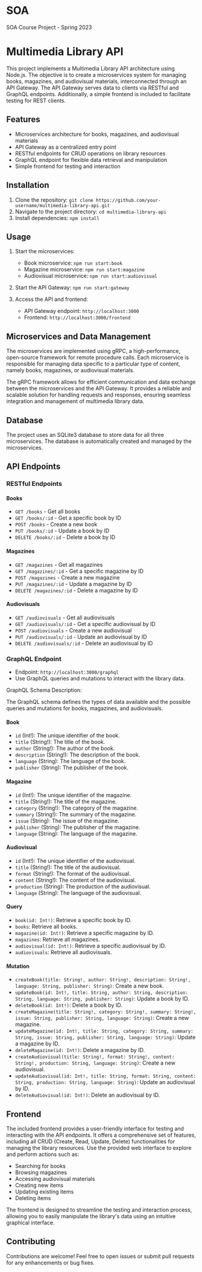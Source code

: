 # SOA
SOA Course Project - Spring 2023
# Multimedia Library API

This project implements a Multimedia Library API architecture using Node.js. The objective is to create a microservices system for managing books, magazines, and audiovisual materials, interconnected through an API Gateway. The API Gateway serves data to clients via RESTful and GraphQL endpoints. Additionally, a simple frontend is included to facilitate testing for REST clients.

## Features

- Microservices architecture for books, magazines, and audiovisual materials
- API Gateway as a centralized entry point
- RESTful endpoints for CRUD operations on library resources
- GraphQL endpoint for flexible data retrieval and manipulation
- Simple frontend for testing and interaction

## Installation

1. Clone the repository: `git clone https://github.com/your-username/multimedia-library-api.git`
2. Navigate to the project directory: `cd multimedia-library-api`
3. Install dependencies: `npm install`

## Usage

1. Start the microservices:
   - Book microservice: `npm run start:book`
   - Magazine microservice: `npm run start:magazine`
   - Audiovisual microservice: `npm run start:audiovisual`

2. Start the API Gateway: `npm run start:gateway`

3. Access the API and frontend:
   - API Gateway endpoint: `http://localhost:3000`
   - Frontend: `http://localhost:3000/frontend`

## Microservices and Data Management

The microservices are implemented using gRPC, a high-performance, open-source framework for remote procedure calls. Each microservice is responsible for managing data specific to a particular type of content, namely books, magazines, or audiovisual materials. 

The gRPC framework allows for efficient communication and data exchange between the microservices and the API Gateway. It provides a reliable and scalable solution for handling requests and responses, ensuring seamless integration and management of multimedia library data.

## Database

The project uses an SQLite3 database to store data for all three microservices. The database is automatically created and managed by the microservices.

## API Endpoints

### RESTful Endpoints

#### Books

- `GET /books` - Get all books
- `GET /books/:id` - Get a specific book by ID
- `POST /books` - Create a new book
- `PUT /books/:id` - Update a book by ID
- `DELETE /books/:id` - Delete a book by ID

#### Magazines

- `GET /magazines` - Get all magazines
- `GET /magazines/:id` - Get a specific magazine by ID
- `POST /magazines` - Create a new magazine
- `PUT /magazines/:id` - Update a magazine by ID
- `DELETE /magazines/:id` - Delete a magazine by ID

#### Audiovisuals

- `GET /audiovisuals` - Get all audiovisuals
- `GET /audiovisuals/:id` - Get a specific audiovisual by ID
- `POST /audiovisuals` - Create a new audiovisual
- `PUT /audiovisuals/:id` - Update an audiovisual by ID
- `DELETE /audiovisuals/:id` - Delete an audiovisual by ID

### GraphQL Endpoint

- Endpoint: `http://localhost:3000/graphql`
- Use GraphQL queries and mutations to interact with the library data.

GraphQL Schema Description:

The GraphQL schema defines the types of data available and the possible queries and mutations for books, magazines, and audiovisuals.

#### Book

- `id` (Int!): The unique identifier of the book.
- `title` (String!): The title of the book.
- `author` (String!): The author of the book.
- `description` (String!): The description of the book.
- `language` (String): The language of the book.
- `publisher` (String): The publisher of the book.

#### Magazine

- `id` (Int!): The unique identifier of the magazine.
- `title` (String!): The title of the magazine.
- `category` (String!): The category of the magazine.
- `summary` (String!): The summary of the magazine.
- `issue` (String): The issue of the magazine.
- `publisher` (String): The publisher of the magazine.
- `language` (String): The language of the magazine.

#### Audiovisual

- `id` (Int!): The unique identifier of the audiovisual.
- `title` (String!): The title of the audiovisual.
- `format` (String!): The format of the audiovisual.
- `content` (String!): The content of the audiovisual.
- `production` (String): The production of the audiovisual.
- `language` (String): The language of the audiovisual.

#### Query

- `book(id: Int!)`: Retrieve a specific book by ID.
- `books`: Retrieve all books.
- `magazine(id: Int!)`: Retrieve a specific magazine by ID.
- `magazines`: Retrieve all magazines.
- `audiovisual(id: Int!)`: Retrieve a specific audiovisual by ID.
- `audiovisuals`: Retrieve all audiovisuals.

#### Mutation

- `createBook(title: String!, author: String!, description: String!, language: String, publisher: String)`: Create a new book.
- `updateBook(id: Int!, title: String, author: String, description: String, language: String, publisher: String)`: Update a book by ID.
- `deleteBook(id: Int!)`: Delete a book by ID.
- `createMagazine(title: String!, category: String!, summary: String!, issue: String, publisher: String, language: String)`: Create a new magazine.
- `updateMagazine(id: Int!, title: String, category: String, summary: String, issue: String, publisher: String, language: String)`: Update a magazine by ID.
- `deleteMagazine(id: Int!)`: Delete a magazine by ID.
- `createAudiovisual(title: String!, format: String!, content: String!, production: String, language: String)`: Create a new audiovisual.
- `updateAudiovisual(id: Int!, title: String, format: String, content: String, production: String, language: String)`: Update an audiovisual by ID.
- `deleteAudiovisual(id: Int!)`: Delete an audiovisual by ID.

## Frontend

The included frontend provides a user-friendly interface for testing and interacting with the API endpoints. It offers a comprehensive set of features, including all CRUD (Create, Read, Update, Delete) functionalities for managing the library resources. Use the provided web interface to explore and perform actions such as:

- Searching for books
- Browsing magazines
- Accessing audiovisual materials
- Creating new items
- Updating existing items
- Deleting items

The frontend is designed to streamline the testing and interaction process, allowing you to easily manipulate the library's data using an intuitive graphical interface.

## Contributing

Contributions are welcome! Feel free to open issues or submit pull requests for any enhancements or bug fixes.

